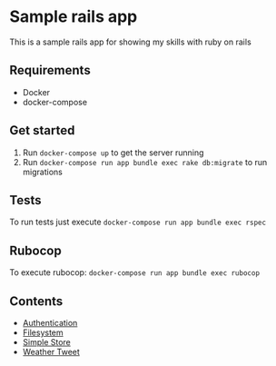 # Sample rails app

This is a sample rails app for showing my skills with ruby on rails

## Requirements

* Docker
* docker-compose

## Get started

1. Run `docker-compose up` to get the server running
2. Run `docker-compose run app bundle exec rake db:migrate` to run migrations

## Tests

To run tests just execute `docker-compose run app bundle exec rspec`

## Rubocop

To execute rubocop: `docker-compose run app bundle exec rubocop`

## Contents

- [Authentication](docs/authentication.md)
- [Filesystem](docs/filesystem.md)
- [Simple Store](docs/store.md)
- [Weather Tweet](docs/weather_tweet.md)
